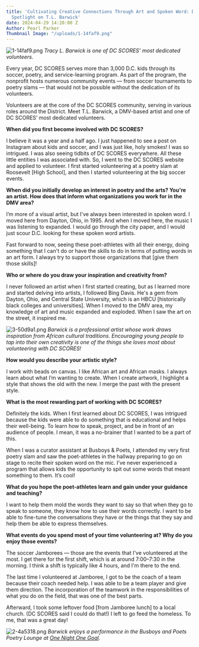 ```yaml
---
title: 'Cultivating Creative Connections Through Art and Spoken Word: DC SCORES Volunteer
  Spotlight on T.L. Barwick'
date: 2024-04-29 14:20:00 Z
Author: Pearl Parker
Thumbnail Image: "/uploads/1-14faf9.png"
---
```


![1-14faf9.png](/uploads/1-14faf9.png)
*Tracy L. Barwick is one of DC SCORES' most dedicated volunteers.*



















Every year, DC SCORES serves more than 3,000 D.C. kids through its soccer, poetry, and service-learning program. As part of the program, the nonprofit hosts numerous community events — from soccer tournaments to poetry slams — that would not be possible without the dedication of its volunteers.

Volunteers are at the core of the DC SCORES community, serving in various roles around the District. Meet T.L. Barwick, a DMV-based artist and one of DC SCORES’ most dedicated volunteers. 

**When did you first become involved with DC SCORES?**

I believe it was a year and a half ago. I just happened to see a post on Instagram about kids and soccer, and I was just like, holy smokes! I was so intrigued. I was also seeing tidbits of DC SCORES everywhere. All these little entities I was associated with. So, I went to the DC SCORES website and applied to volunteer. I first started volunteering at a poetry slam at Roosevelt [High School], and then I started volunteering at the big soccer events.

**When did you initially develop an interest in poetry and the arts? You're an artist. How does that inform what organizations you work for in the DMV area?**

I’m more of a visual artist, but I've always been interested in spoken word. I moved here from Dayton, Ohio, in 1995. And when I moved here, the music I was listening to expanded. I would go through the city paper, and I would just scour D.C. looking for these spoken word artists. 

Fast forward to now, seeing these poet-athletes with all their energy, doing something that I can't do or have the skills to do in terms of putting words in an art form. I always try to support those organizations that [give them those skills]!

**Who or where do you draw your inspiration and creativity from?**

I never followed an artist when I first started creating, but as I learned more and started delving into artists, I followed Bing Davis. He's a gem from Dayton, Ohio, and Central State University, which is an HBCU [historically black colleges and universities]. 
When I moved to the DMV area, my knowledge of art and music expanded and exploded. When I saw the art on the street, it inspired me.

![3-50d9a1.png](/uploads/3-50d9a1.png)
*Barwick is a professional artist whose work draws inspiration from African cultural traditions. Encouraging young people to tap into their own creativity is one of the things she loves most about volunteering with DC SCORES!*

**How would you describe your artistic style?**

I work with beads on canvas. I like African art and African masks. I always learn about what I’m wanting to create. When I create artwork, I highlight a style that shows the old with the new. I merge the past with the present style.

**What is the most rewarding part of working with DC SCORES?**

Definitely the kids. When I first learned about DC SCORES, I was intrigued because the kids were able to do something that is educational and helps their well-being. To learn how to speak, project, and be in front of an audience of people. I mean, it was a no-brainer that I wanted to be a part of this. 

When I was a curator assistant at Busboys & Poets, I attended my very first poetry slam and saw the poet-athletes in the hallway preparing to go on stage to recite their spoken word on the mic. I’ve never experienced a program that allows kids the opportunity to spit out some words that meant something to them. It’s cool!

**What do you hope the poet-athletes learn and gain under your guidance and teaching?**

I want to help them mold the words they want to say so that when they go to speak to someone, they know how to use their words correctly. I want to be able to fine-tune the conversations they have or the things that they say and help them be able to express themselves. 

**What events do you spend most of your time volunteering at? Why do you enjoy those events?**

The soccer Jamborees — those are the events that I've volunteered at the most. I get there for the first shift, which is at around 7:00–7:30 in the morning. I think a shift is typically like 4 hours, and I'm there to the end. 

The last time I volunteered at Jamboree, I got to be the coach of a team because their coach needed help. I was able to be a team player and give them direction. The incorporation of the teamwork in the responsibilities of what you do on the field, that was one of the best parts. 

Afterward, I took some leftover food [from Jamboree lunch] to a local church. (DC SCORES said I could do that!) I left to go feed the homeless. To me, that was a great day!

![2-4a5318.png](/uploads/2-4a5318.png)
*Barwick enjoys a performance in the Busboys and Poets Poetry Lounge at [One Night One Goal](https://www.dcscores.org/blog/2023/10/one-night-one-goal-repeats-record-breaking-feat-to-raise-more-than-500-dollars-000-for-dc-scores).*